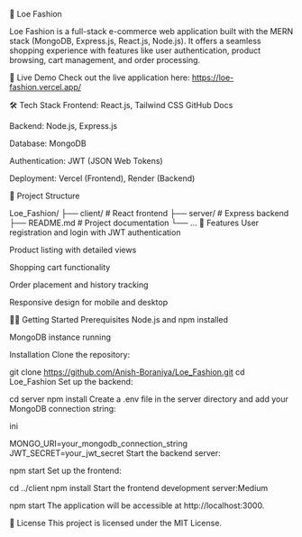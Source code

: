 👗 Loe Fashion

Loe Fashion is a full-stack e-commerce web application built with the MERN stack (MongoDB, Express.js, React.js, Node.js). It offers a seamless shopping experience with features like user authentication, product browsing, cart management, and order processing.​

🚀 Live Demo
Check out the live application here:  https://loe-fashion.vercel.app/​

🛠️ Tech Stack
Frontend: React.js, Tailwind CSS​
GitHub Docs

Backend: Node.js, Express.js​

Database: MongoDB​

Authentication: JWT (JSON Web Tokens)​

Deployment: Vercel (Frontend), Render (Backend)​

📂 Project Structure




Loe_Fashion/
├── client/        # React frontend
├── server/        # Express backend
├── README.md      # Project documentation
└── ...
🧰 Features
User registration and login with JWT authentication​

Product listing with detailed views​

Shopping cart functionality​

Order placement and history tracking​

Responsive design for mobile and desktop​

🧑‍💻 Getting Started
Prerequisites
Node.js and npm installed​

MongoDB instance running​

Installation
Clone the repository:



git clone https://github.com/Anish-Boraniya/Loe_Fashion.git
cd Loe_Fashion
Set up the backend:



cd server
npm install
Create a .env file in the server directory and add your MongoDB connection string:​

ini

MONGO_URI=your_mongodb_connection_string
JWT_SECRET=your_jwt_secret
Start the backend server:​



npm start
Set up the frontend:



cd ../client
npm install
Start the frontend development server:​
Medium



npm start
The application will be accessible at http://localhost:3000.​

📝 License
This project is licensed under the MIT License.
